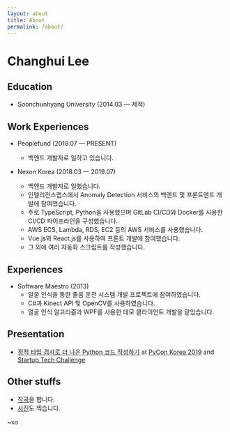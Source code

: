 ```yaml
---
layout: about
title: About
permalink: /about/
---
```


# Changhui Lee


## Education
- Soonchunhyang University (2014.03 — 제적)

## Work Experiences
- Peoplefund (2019.07 — PRESENT)
  + 백엔드 개발자로 일하고 있습니다.

- Nexon Korea (2018.03 — 2019.07)
  + 백엔드 개발자로 일했습니다.
  + 인텔리전스랩스에서 Anomaly Detection 서비스의 백엔드 및 프론트엔드 개발에 참여했습니다.
  + 주로 TypeScript, Python을 사용했으며 GitLab CI/CD와 Docker를 사용한 CI/CD 파이프라인을 구성했습니다.
  + AWS ECS, Lambda, RDS, EC2 등의 AWS 서비스를 사용했습니다.
  + Vue.js와 React.js를 사용하여 프론트 개발에 참여했습니다.
  + 그 외에 여러 자동화 스크립트를 작성했습니다.


## Experiences
- Software Maestro (2013)
  + 얼굴 인식을 통한 졸음 운전 시스템 개발 프로젝트에 참여하였습니다.
  + C#과 Kinect API 및 OpenCV를 사용하였습니다.
  + 얼굴 인식 알고리즘과 WPF를 사용한 데모 클라이언트 개발을 맡았습니다.

## Presentation
- [정적 타입 검사로 더 나은 Python 코드 작성하기](https://speakerdeck.com/blur/python-type-hinting-and-static-type-checking) at [PyCon Korea 2019](https://www.pycon.kr) and [Startup Tech Challenge](https://tech.peoplefund.co.kr/2019/10/14/startup-tech-challenge-4th-epilogue.html)

## Other stuffs
- [작곡](https://soundcloud.com/finchhead)을 합니다.
- [사진](https://instagram.com/blureffect)도 찍습니다.


~xo
